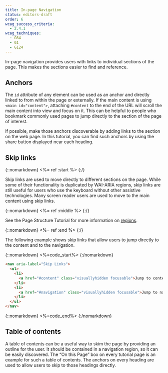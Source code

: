 ```yaml
---
title: In-page Navigation
status: editors-draft
order: 6
wcag_success_criteria:
  - 2.4.1
wcag_techniques:
  - G64
  - G1
  - G124
---
```

In-page navigation provides users with links to individual sections of the page. This makes the sections easier to find and reference.

## Anchors

The `id` attribute of any element can be used as an anchor and directly linked to from within the page or externally. If the main content is using `<main id="content">`, attaching `#content` to the end of the URL will scroll the main content into view and focus on it. This can be helpful to people who bookmark commonly used pages to jump directly to the section of the page of interest.

If possible, make those anchors discoverable by adding links to the section on the web page. In this tutorial, you can find such anchors by using the share button displayed near each heading.

## Skip links

{::nomarkdown}
<%= ref :start %>
{:/}

Skip links are used to move directly to different sections on the page. While some of their functionality is duplicated by WAI-ARIA regions, skip links are still useful for users who use the keyboard without other assistive technologies. Many screen reader users are used to move to the main content using skip links.

{::nomarkdown}
<%= ref :middle %>
{:/}

See the Page Structure Tutorial for more information on [regions](/page-structure/regions.html).

{::nomarkdown}
<%= ref :end %>
{:/}

The following example shows skip links that allow users to jump directly to the content and to the navigation.

{::nomarkdown}
<%=code_start%>
{:/nomarkdown}

~~~html
<nav aria-label="Skip Links">
  <ul>
    <li>
      <a href="#content" class="visuallyhidden focusable">Jump to content</a>
    </li>
    <li>
      <a href="#navigation" class="visuallyhidden focusable">Jump to navigation</a>
    </li>
  </ul>
</nav>
~~~

{::nomarkdown}
<%=code_end%>
{:/nomarkdown}

## Table of contents

A table of contents can be a useful way to skim the page by providing an outline for the user. It should be contained in a navigation region, so it can be easily discovered. The “On this Page” box on every tutorial page is an example for such a table of contents. The anchors on every heading are used to allow users to skip to those headings directly.
